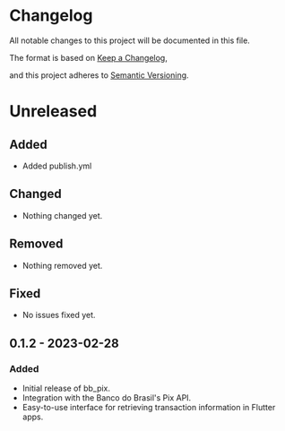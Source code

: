 # Changelog

All notable changes to this project will be documented in this file.

The format is based on [Keep a Changelog](https://keepachangelog.com/en/1.0.0/), 

and this project adheres to [Semantic Versioning](https://semver.org/spec/v2.0.0.html).

# Unreleased
## Added

- Added publish.yml

## Changed

- Nothing changed yet.

## Removed

- Nothing removed  yet.

## Fixed
- No issues fixed yet.

## 0.1.2 - 2023-02-28

### Added
- Initial release of bb_pix.
- Integration with the Banco do Brasil's Pix API.
- Easy-to-use interface for retrieving transaction information in Flutter apps.

